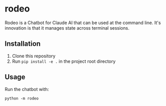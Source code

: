# rodeo
Rodeo is a Chatbot for Claude AI that can be used at the command line. It's innovation is that it manages state across terminal sessions.
## Installation

1. Clone this repository
2. Run `pip install -e .` in the project root directory

## Usage

Run the chatbot with:

```
python -m rodeo
```

